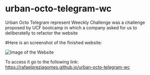 
# urban-octo-telegram-wc

Urban Octo Telegram represent Weeckly Challenge was a challenge proposed by UCF bootcamp in which a company asked for us to deliberatelly to refactor the website

#Here is an screenshot of the finished website:

![Image of the Website](https://user-images.githubusercontent.com/60278396/171957368-b65113b4-b8ff-4e0f-ad05-429b4ea7fa72.png)

To access it go to the following link:
https://rafaelpreziagomes.github.io/urban-octo-telegram-wc

